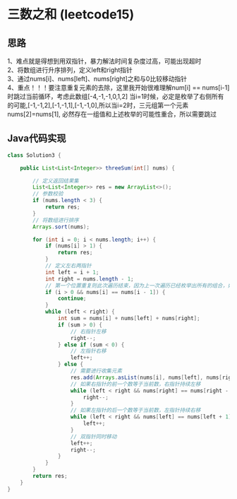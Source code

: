 # 三数之和 (leetcode15)

## 思路
1、难点就是得想到用双指针，暴力解法时间复杂度过高，可能出现超时  
2、将数组进行升序排列，定义left和right指针  
3、通过nums[i]、nums[left]、nums[right]之和与0比较移动指针  
4、重点！！！要注意重复元素的去除，这里我开始很难理解num[i] == nums[i-1]时跳过当前循环，考虑此数组[-4,-1,-1,0,1,2]
当i=1时候，必定是枚举了右侧所有的可能,[-1,-1,2],[-1,-1,1],[-1,-1,0],所以当i=2时，三元组第一个元素nums[2]=nums[1],
必然存在一组值和上述枚举的可能性重合，所以需要跳过
## Java代码实现
```java
class Solution3 {

    public List<List<Integer>> threeSum(int[] nums) {

        // 定义返回结果集
        List<List<Integer>> res = new ArrayList<>();
        // 参数校验
        if (nums.length < 3) {
            return res;
        }
        // 将数组进行排序
        Arrays.sort(nums);

        for (int i = 0; i < nums.length; i++) {
            if (nums[i] > 1) {
                return res;
            }
            // 定义左右两指针
            int left = i + 1;
            int right = nums.length - 1;
            // 第一个位置重复则此次遍历结束，因为上一次遍历已经枚举出所有的组合，如果此次循环不结束会导致重复
            if (i > 0 && nums[i] == nums[i - 1]) {
                continue;
            }
            while (left < right) {
                int sum = nums[i] + nums[left] + nums[right];
                if (sum > 0) {
                    // 右指针左移
                    right--;
                } else if (sum < 0) {
                    // 左指针右移
                    left++;
                } else {
                    // 需要进行收集元素
                    res.add(Arrays.asList(nums[i], nums[left], nums[right]));
                    // 如果右指针的前一个数等于当前数，右指针持续左移
                    while (left < right && nums[right] == nums[right - 1]) {
                        right--;
                    }
                    // 如果左指针的后一个数等于当前数，左指针持续右移
                    while (left < right && nums[left] == nums[left + 1]) {
                        left++;
                    }
                    // 双指针同时移动
                    left++;
                    right--;
                }
            }
        }
        return res;
    }
}
```